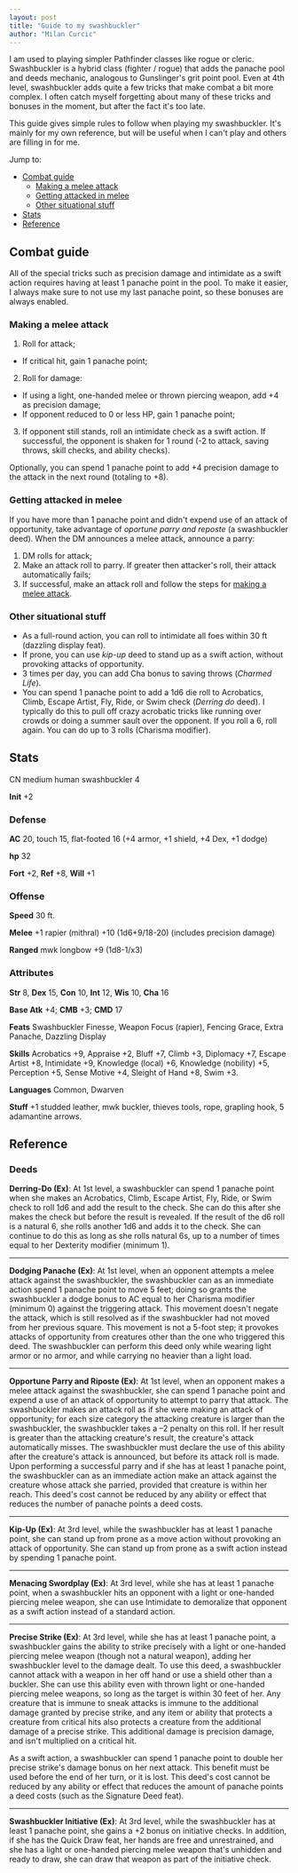 ```yaml
---
layout: post
title: "Guide to my swashbuckler"
author: "Milan Curcic"
---
```


I am used to playing simpler Pathfinder classes like rogue or cleric.
Swashbuckler is a hybrid class (fighter / rogue) that adds the panache pool
and deeds mechanic, analogous to Gunslinger's grit point pool.
Even at 4th level, swashbuckler adds quite a few tricks that make combat
a bit more complex. I often catch myself forgetting about many of these
tricks and bonuses in the moment, but after the fact it's too late.

This guide gives simple rules to follow when playing my swashbuckler.
It's mainly for my own reference, but will be useful when I can't play and 
others are filling in for me.  

Jump to:

* [Combat guide](#combat-guide)
  - [Making a melee attack](#making-a-melee-attack)
  - [Getting attacked in melee](#getting-attacked-in-melee)
  - [Other situational stuff](#other-situational-stuff)
* [Stats](#stats)
* [Reference](#reference)

## Combat guide

All of the special tricks such as precision damage and intimidate as a swift
action requires having at least 1 panache point in the pool.
To make it easier, I always make sure to not use my last panache point,
so these bonuses are always enabled.

### Making a melee attack

1. Roll for attack;
  * If critical hit, gain 1 panache point;
2. Roll for damage:
  * If using a light, one-handed melee or thrown piercing weapon, add +4 as precision damage;
  * If opponent reduced to 0 or less HP, gain 1 panache point;
3. If opponent still stands, roll an intimidate check as a swift action. 
If successful, the opponent is shaken for 1 round (-2 to attack, saving throws, skill checks, and ability checks).

Optionally, you can spend 1 panache point to add +4 precision
damage to the attack in the next round (totaling to +8).

### Getting attacked in melee

If you have more than 1 panache point and didn't expend use of an attack of opportunity, take advantage of _oportune parry and reposte_
(a swashbuckler deed). When the DM announces a melee attack, announce a parry:

1. DM rolls for attack;
2. Make an attack roll to parry. If greater then attacker's roll, their attack
automatically fails;
3. If successful, make an attack roll and follow the steps for [making a melee attack](#making-a-melee-attack).

### Other situational stuff

* As a full-round action, you can roll to intimidate all foes within 30 ft 
(dazzling display feat).
* If prone, you can use _kip-up_ deed to stand up as a swift action,
without provoking attacks of opportunity.
* 3 times per day, you can add Cha bonus to saving throws (_Charmed Life_).
* You can spend 1 panache point to add a 1d6 die roll to 
Acrobatics, Climb, Escape Artist, Fly, Ride, or Swim check (_Derring do_ deed).
I typically do this to pull off crazy acrobatic tricks like running
over crowds or doing a summer sault over the opponent.
If you roll a 6, roll again. You can do up to 3 rolls (Charisma modifier).

## Stats

CN medium human swashbuckler 4

**Init** +2

### Defense

**AC** 20, touch 15, flat-footed 16 (+4 armor, +1 shield, +4 Dex, +1 dodge)

**hp** 32

**Fort** +2, **Ref** +8, **Will** +1

### Offense

**Speed** 30 ft.

**Melee** +1 rapier (mithral) +10 (1d6+9/18-20) (includes precision damage)

**Ranged** mwk longbow +9 (1d8-1/x3)

### Attributes

**Str** 8, **Dex** 15, **Con** 10, **Int** 12, **Wis** 10, **Cha** 16

**Base Atk** +4; **CMB** +3; **CMD** 17

**Feats** Swashbuckler Finesse, Weapon Focus (rapier), Fencing Grace,
Extra Panache, Dazzling Display

**Skills** Acrobatics +9, Appraise +2, Bluff +7, Climb +3, Diplomacy +7,
Escape Artist +8, Intimidate +9, Knowledge (local) +6, Knowledge (nobility) +5,
Perception +5, Sense Motive +4, Sleight of Hand +8, Swim +3.

**Languages** Common, Dwarven

**Stuff** +1 studded leather, mwk buckler, thieves tools, rope, grapling hook,
5 adamantine arrows.

## Reference

### Deeds

**Derring-Do (Ex)**: At 1st level, a swashbuckler can spend 1 panache point when she makes an Acrobatics, Climb, Escape Artist, Fly, Ride, or Swim check to roll 1d6 and add the result to the check. She can do this after she makes the check but before the result is revealed. If the result of the d6 roll is a natural 6, she rolls another 1d6 and adds it to the check. She can continue to do this as long as she rolls natural 6s, up to a number of times equal to her Dexterity modifier (minimum 1).

---

**Dodging Panache (Ex)**: At 1st level, when an opponent attempts a melee attack against the swashbuckler, the swashbuckler can as an immediate action spend 1 panache point to move 5 feet; doing so grants the swashbuckler a dodge bonus to AC equal to her Charisma modifier (minimum 0) against the triggering attack. This movement doesn't negate the attack, which is still resolved as if the swashbuckler had not moved from her previous square. This movement is not a 5-foot step; it provokes attacks of opportunity from creatures other than the one who triggered this deed. The swashbuckler can perform this deed only while wearing light armor or no armor, and while carrying no heavier than a light load.

---

**Opportune Parry and Riposte (Ex)**: At 1st level, when an opponent makes a melee attack against the swashbuckler, she can spend 1 panache point and expend a use of an attack of opportunity to attempt to parry that attack. The swashbuckler makes an attack roll as if she were making an attack of opportunity; for each size category the attacking creature is larger than the swashbuckler, the swashbuckler takes a –2 penalty on this roll. If her result is greater than the attacking creature's result, the creature's attack automatically misses. The swashbuckler must declare the use of this ability after the creature's attack is announced, but before its attack roll is made. Upon performing a successful parry and if she has at least 1 panache point, the swashbuckler can as an immediate action make an attack against the creature whose attack she parried, provided that creature is within her reach. This deed's cost cannot be reduced by any ability or effect that reduces the number of panache points a deed costs.

---

**Kip-Up (Ex)**: At 3rd level, while the swashbuckler has at least 1 panache point, she can stand up from prone as a move action without provoking an attack of opportunity. She can stand up from prone as a swift action instead by spending 1 panache point.

---

**Menacing Swordplay (Ex)**: At 3rd level, while she has at least 1 panache point, when a swashbuckler hits an opponent with a light or one-handed piercing melee weapon, she can use Intimidate to demoralize that opponent as a swift action instead of a standard action.

---

**Precise Strike (Ex)**: At 3rd level, while she has at least 1 panache point, a swashbuckler gains the ability to strike precisely with a light or one-handed piercing melee weapon (though not a natural weapon), adding her swashbuckler level to the damage dealt. To use this deed, a swashbuckler cannot attack with a weapon in her off hand or use a shield other than a buckler. She can use this ability even with thrown light or one-handed piercing melee weapons, so long as the target is within 30 feet of her. Any creature that is immune to sneak attacks is immune to the additional damage granted by precise strike, and any item or ability that protects a creature from critical hits also protects a creature from the additional damage of a precise strike. This additional damage is precision damage, and isn't multiplied on a critical hit.

As a swift action, a swashbuckler can spend 1 panache point to double her precise strike's damage bonus on her next attack. This benefit must be used before the end of her turn, or it is lost. This deed's cost cannot be reduced by any ability or effect that reduces the amount of panache points a deed costs (such as the Signature Deed feat).

---

**Swashbuckler Initiative (Ex)**: At 3rd level, while the swashbuckler has at least 1 panache point, she gains a +2 bonus on initiative checks. In addition, if she has the Quick Draw feat, her hands are free and unrestrained, and she has a light or one-handed piercing melee weapon that's unhidden and ready to draw, she can draw that weapon as part of the initiative check.
